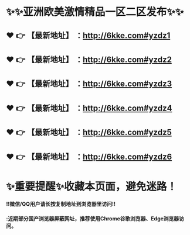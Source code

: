 # :sparkles::sparkles:亚洲欧美激情精品一区二区发布:sparkles::sparkles:

 :heart: :point_right: 【最新地址】 ：http://6kke.com#yzdz1
 ------
 :heart: :point_right: 【最新地址】 ：http://6kke.com#yzdz2
 ------
 :heart: :point_right: 【最新地址】 ：http://6kke.com#yzdz3
 ------
 :heart: :point_right: 【最新地址】 ：http://6kke.com#yzdz4
 ------
 :heart: :point_right: 【最新地址】 ：http://6kke.com#yzdz5
 ------
 :heart: :point_right: 【最新地址】 ：http://6kke.com#yzdz6
 ------
# :sparkles:重要提醒:sparkles:收藏本页面，避免迷路！
#### ‼️微信/QQ用户请长按复制地址到浏览器里访问‼
#### :近期部分国产浏览器屏蔽网址，推荐使用Chrome谷歌浏览器、Edge浏览器访问。
